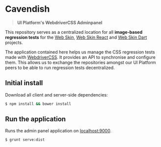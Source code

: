 # Cavendish

> __UI Platform's WebdriverCSS Adminpanel__

This repository serves as a centralized location for all __image-based regression tests__ for the [Web Skin](https://github.com/Workiva/web-skin/), [Web Skin React](https://github.com/Workiva/web-skin-react/) and [Web Skin Dart](https://github.com/Workiva/w_ui_platform/) projects.

The application contained here helps us manage the CSS regression tests made with [WebdriverCSS](https://github.com/webdriverio/webdrivercss).
It provides an API to synchronise and configure them. This allows us to exchange the repositories amongst our UI Platform peers to be able to run regression tests decentralized.


## Initial install

Download all client and server-side dependencies:

```sh
$ npm install && bower install
```


## Run the application

Runs the admin panel application on [localhost:9000](http://localhost:9000).

```sh
$ grunt serve:dist
```

